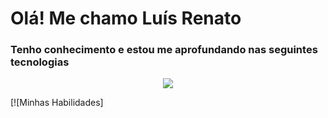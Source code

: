 
<h1>Olá! Me chamo Luís Renato</h1>
<h3>Tenho conhecimento e estou me aprofundando nas seguintes tecnologias</h3>

<p align="center">
  <a href="https://skillicons.dev">
    <img src="https://skillicons.dev/icons?i=react,typescript,js,html,css,git,github,gitlab,postgres,php,bootstrap" />
  </a>
</p>
[![Minhas Habilidades]
